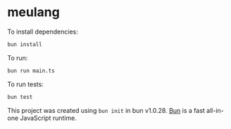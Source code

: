# meulang

To install dependencies:

```bash
bun install
```

To run:

```bash
bun run main.ts
```

To run tests:

```bash
bun test
```

This project was created using `bun init` in bun v1.0.28. [Bun](https://bun.sh) is a fast all-in-one JavaScript runtime.
